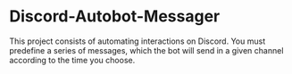 # Discord-Autobot-Messager
This project consists of automating interactions on Discord. You must predefine a series of messages, which the bot will send in a given channel according to the time you choose.
